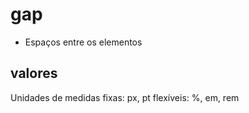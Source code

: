 # gap

- Espaços entre os elementos

## valores

Unidades de medidas 
fixas: px, pt
flexíveis: %, em, rem